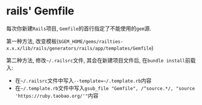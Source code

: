 # rails' Gemfile

每次你新建`Rails`项目, `Gemfile`的首行指定了不能使用的`gem`源.

第一种方法, 改变模板(`$GEM_HOME/gems/railties-x.x.x/lib/rails/generators/rails/app/templates/Gemfile`)

第二种方法, 修改`~/.railsrc`文件, 其会在新建项目文件后, 在`bundle install`前载入:
* 在`~/.railsrc`文件中写入`--template=~/.template.rb`内容
* 在`~/.template.rb`文件中写入`gsub_file "Gemfile", /^source.*/, "source 'https://ruby.taobao.org/'"`内容
